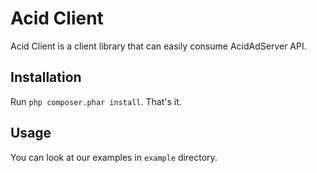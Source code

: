 # Acid Client

Acid Client is a client library that can easily consume AcidAdServer
API. 

## Installation

Run `php composer.phar install`. That's it.

## Usage

You can look at our examples in `example` directory.
